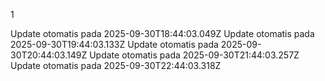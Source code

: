 1

Update otomatis pada 2025-09-30T18:44:03.049Z
Update otomatis pada 2025-09-30T19:44:03.133Z
Update otomatis pada 2025-09-30T20:44:03.149Z
Update otomatis pada 2025-09-30T21:44:03.257Z
Update otomatis pada 2025-09-30T22:44:03.318Z